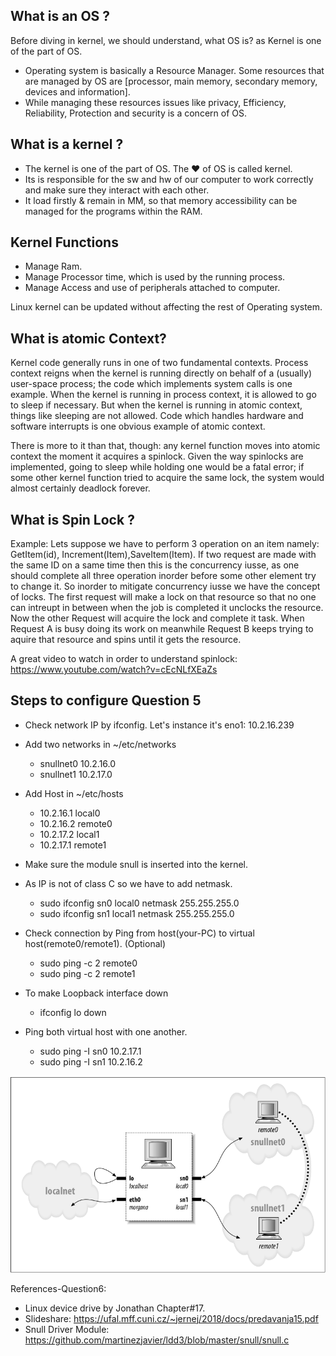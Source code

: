 ## What is an OS ?

Before diving in kernel, we should understand, what OS is? as Kernel is one of the part of OS.

- Operating system is basically a Resource Manager. Some resources that are managed by OS are [processor, main memory, secondary memory, devices and information].
- While managing these resources issues like privacy, Efficiency, Reliability, Protection and security is a concern of OS.

## What is a kernel ?

- The kernel is one of the part of OS. The ❤️ of OS is called kernel.
- Its is responsible for the sw and hw of our computer to work correctly and make sure they interact with each other.
- It load firstly & remain in MM, so that memory accessibility can be managed for the programs within the RAM.

## Kernel Functions

- Manage Ram.
- Manage Processor time, which is used by the running process.
- Manage Access and use of peripherals attached to computer.

Linux kernel can be updated without affecting the rest of Operating system.

## What is atomic Context? 

Kernel code generally runs in one of two fundamental contexts. Process context reigns when the kernel is running directly on behalf of a (usually) user-space process; the code which implements system calls is one example. When the kernel is running in process context, it is allowed to go to sleep if necessary. But when the kernel is running in atomic context, things like sleeping are not allowed. Code which handles hardware and software interrupts is one obvious example of atomic context. 

There is more to it than that, though: any kernel function moves into atomic context the moment it acquires a spinlock. Given the way spinlocks are implemented, going to sleep while holding one would be a fatal error; if some other kernel function tried to acquire the same lock, the system would almost certainly deadlock forever. 


## What is Spin Lock ? 

Example: Lets suppose we have to perform 3 operation on an item namely: GetItem(id), Increment(Item),SaveItem(Item). If two request are made with the same ID on a same time then this is the concurrency iusse, as one should complete all three operation inorder before some other element try to change it. So inorder to mitigate concurrency iusse we have the concept of locks. The first request will make a lock on that resource so that no one can intreupt in between when the job is completed it unclocks the resource. Now the other Request will acquire the lock and complete it task. When Request A is busy doing its work on meanwhile Request B keeps trying to aquire that resource and spins until it gets the resource. 

A great video to watch in order to understand spinlock: 
https://www.youtube.com/watch?v=cEcNLfXEaZs

## Steps to configure Question 5

- Check network IP by ifconfig. Let's instance it's eno1: 10.2.16.239

- Add two networks in ~/etc/networks
    - snullnet0 10.2.16.0
    - snullnet1 10.2.17.0

- Add Host in ~/etc/hosts
    
    - 10.2.16.1     local0
    - 10.2.16.2     remote0   
    - 10.2.17.2     local1
    - 10.2.17.1     remote1

- Make sure the module snull is inserted into the kernel.

- As IP is not of class C so we have to add netmask.
   - sudo ifconfig sn0 local0 netmask 255.255.255.0
   - sudo ifconfig sn1 local1 netmask 255.255.255.0

- Check connection by Ping from host(your-PC) to virtual host(remote0/remote1). (Optional)
    - sudo ping -c 2 remote0
    - sudo ping -c 2 remote1

- To make Loopback interface down
    - ifconfig lo down

- Ping both virtual host with one another.
    - sudo ping -I sn0 10.2.17.1
    - sudo ping -I sn1 10.2.16.2


![screenshot](section-a/q5/images/q5-ref.png)

References-Question6:
 - Linux device drive by Jonathan Chapter#17.
 - Slideshare: https://ufal.mff.cuni.cz/~jernej/2018/docs/predavanja15.pdf
 - Snull Driver Module: https://github.com/martinezjavier/ldd3/blob/master/snull/snull.c